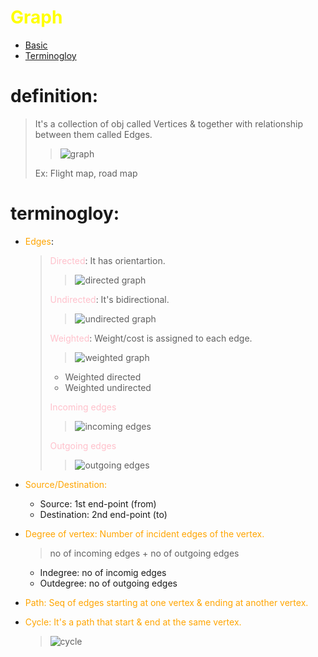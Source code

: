 # <span style="color: yellow;">**Graph**</span>

+ [Basic](#definition)
+ [Terminogloy](#terminogloy)

# **definition**:

> It's a collection of obj called Vertices & together with relationship between them called Edges. 
>> ![graph](http://www.mathcs.emory.edu/~cheung/Courses/171/Syllabus/11-Graph/FIGS/Graphs/graph01.gif)
>
> Ex: Flight map, road map

# **terminogloy**:

+ <span style="color: orange;">Edges</span>:
  > <span style="color: pink;">Directed</span>: It has orientartion.
  >> ![directed graph](https://computersciencewiki.org/images/c/c6/Directed_graph.png)
  >
  > <span style="color: pink;">Undirected</span>: It's bidirectional.
  >> ![undirected graph](https://www.researchgate.net/profile/Hakan-Terelius/publication/265428782/figure/fig3/AS:669498856194058@1536632374537/An-undirected-graph-with-7-nodes-and-7-edges.png)
  >
  > <span style="color: pink;">Weighted</span>: Weight/cost is assigned to each edge.
  >> ![weighted graph](http://www.mathcs.emory.edu/~cheung/Courses/171/Syllabus/11-Graph/FIGS/Dijkstra/weight01.gif)
  >
  > + Weighted directed
  > + Weighted undirected
  >
  > <span style="color: pink;">Incoming edges</sapn>
  >> ![incoming edges](https://www.researchgate.net/profile/Andrej-Gajduk/publication/262338460/figure/fig2/AS:614187415908367@1523445099831/Incoming-and-outgoing-edges-for-node-C.png)
  >
  > <span style="color: pink;">Outgoing edges</sapn>
  >> ![outgoing edges](https://iq.opengenus.org/content/images/2020/05/IMG_0022.jpg)

+ <span style="color: orange;">Source/Destination</sapn>:
  + Source: 1st end-point (from)
  + Destination: 2nd end-point (to)

+ <span style="color: orange;">Degree of vertex</sapn>: Number of incident edges of the vertex.

  > no of incoming edges + no of outgoing edges
  + Indegree: no of incomig edges
  + Outdegree: no of outgoing edges

+ <span style="color: orange;">Path</sapn>: Seq of edges starting at one vertex & ending at another vertex.
+ <span style="color: orange;">Cycle</sapn>: It's a path that start & end at the same vertex.
  > ![cycle](https://media.geeksforgeeks.org/wp-content/uploads/cycle-BFS.png) 
